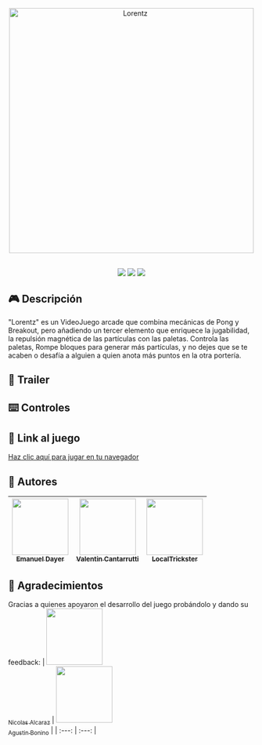 <div align="center">
  <img width="500" alt="Lorentz" src="" />
  <br><br>
</div>

<p align="center"> 
  <img src="https://img.shields.io/badge/Versión-0.1-green" /> 
  <img src="https://img.shields.io/badge/Framework-Phaser_3-blue" /> 
  <img src="https://img.shields.io/badge/Fecha_de_publicación-Septiembe_2025-orange" /> 
</p>

## 🎮 Descripción
"Lorentz" es un VideoJuego arcade que combina mecánicas de Pong y Breakout, pero añadiendo un tercer elemento que enriquece la jugabilidad, la repulsión magnética de las partículas con las paletas. Controla las paletas, Rompe bloques para generar más partículas, y no dejes que se te acaben o desafía a alguien a quien anota más puntos en la otra portería.

## 🎥 Trailer

## ⌨️ Controles

## 👾 Link al juego
<a href="https://valentincantarrutti.github.io/Lorentz/">
  Haz clic aquí para jugar en tu navegador
</a>

## 👤 Autores
|[<img src="https://avatars.githubusercontent.com/u/202992387?v=4" width=115><br><sub>Emanuel Dayer</sub>](https://github.com/Emanuel-Dayer) | [<img src="https://avatars.githubusercontent.com/u/205839621?v=4" width=115><br><sub>Valentin Cantarrutti</sub>](https://github.com/ValentinCantarrutti) | [<img src="https://avatars.githubusercontent.com/u/204872429?v=4" width=115><br><sub>LocalTrickster</sub>](https://github.com/LocalTrickster) |
| :---: | :---: | :---: |

## 🤝 Agradecimientos
Gracias a quienes apoyaron el desarrollo del juego probándolo y dando su feedback:
| [<img src="https://avatars.githubusercontent.com/u/204879578?v=4" width=115><br><sub>Nicolas Alcaraz</sub>](https://github.com/NicolasAlcaraz-Git) |  [<img src="https://avatars.githubusercontent.com/u/183292380?v=4" width=115><br><sub>Agustin Bonino</sub>](https://github.com/Agustin-Bonino) |
| :---: | :---: |
